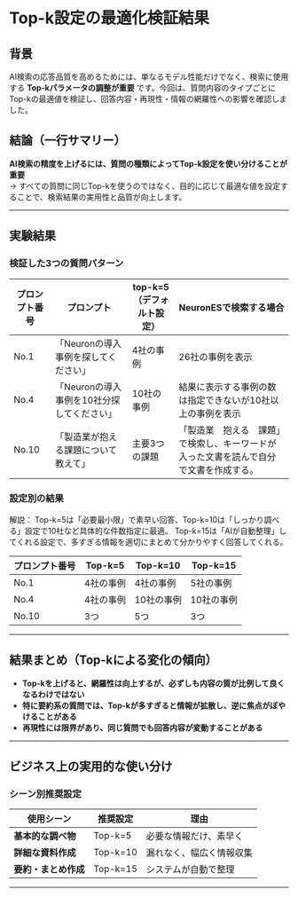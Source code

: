 # Top-k設定の最適化検証結果

## 背景  
AI検索の応答品質を高めるためには、単なるモデル性能だけでなく、検索に使用する **Top-kパラメータの調整が重要** です。今回は、質問内容のタイプごとにTop-kの最適値を検証し、回答内容・再現性・情報の網羅性への影響を確認しました。

## 結論（一行サマリー）  
**AI検索の精度を上げるには、質問の種類によってTop-k設定を使い分けることが重要**  
→ すべての質問に同じTop-kを使うのではなく、目的に応じて最適な値を設定することで、検索結果の実用性と品質が向上します。


---

## 実験結果

### 検証した3つの質問パターン

| プロンプト番号 | プロンプト | top-k=5（デフォルト設定） | NeuronESで検索する場合 |
|-----------|-----------|-----------------|------------------|
| No.1  | 「Neuronの導入事例を探してください」 | 4社の事例 | 26社の事例を表示 |
| No.4 | 「Neuronの導入事例を10社分探してください」 | 10社の事例 | 結果に表示する事例の数は指定できないが10社以上の事例を表示 |
| No.10 | 「製造業が抱える課題について教えて」 | 主要3つの課題 | 「製造業　抱える　課題」で検索し、キーワードが入った文書を読んで自分で文書を作成する。 |

### 設定別の結果
解説：
Top-k=5は「必要最小限」で素早い回答、Top-k=10は「しっかり調べる」設定で10社など具体的な件数指定に最適。
Top-k=15は「AIが自動整理」してくれる設定で、多すぎる情報を適切にまとめて分かりやすく回答してくれる。

| プロンプト番号 | Top-k=5 | Top-k=10 | Top-k=15 |
|-----------|--|-----|---------|
| No.1 | 4社の事例 | 4社の事例 | 5社の事例 |
| No.4 | 4社の事例| 10社の事例 | 10社の事例 |
| No.10 |3つ| 5つ | 3つ|

---

## 結果まとめ（Top-kによる変化の傾向）

- **Top-kを上げると、網羅性は向上するが、必ずしも内容の質が比例して良くなるわけではない**
- **特に要約系の質問では、Top-kが多すぎると情報が拡散し、逆に焦点がぼやけることがある**
- **再現性には限界があり、同じ質問でも回答内容が変動することがある**

---

## ビジネス上の実用的な使い分け

### シーン別推奨設定

| 使用シーン | 推奨設定 | 理由 |
|-----------|---------|------|
| **基本的な調べ物** | Top-k=5 | 必要な情報だけ、素早く |
| **詳細な資料作成** | Top-k=10 | 漏れなく、幅広く情報収集 |
| **要約・まとめ作成** | Top-k=15 | システムが自動で整理 |

---
